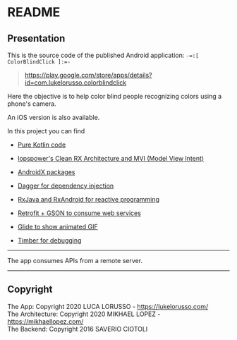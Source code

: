 # README #

## Presentation ##

This is the source code of the published Android application: `-=:[ ColorBlindClick ]:=-`  

> https://play.google.com/store/apps/details?id=com.lukelorusso.colorblindclick

Here the objective is to help color blind people recognizing colors using a phone's camera.

An iOS version is also available.

In this project you can find


* [Pure Kotlin code](https://kotlinlang.org/)

* [lopspower's Clean RX Architecture and MVI (Model View Intent)](https://github.com/lopspower/CleanRxArchitecture)

* [AndroidX packages](https://developer.android.com/jetpack/androidx)

* [Dagger for dependency injection](https://github.com/google/dagger)

* [RxJava and RxAndroid for reactive programming](https://github.com/ReactiveX/RxJava)

* [Retrofit + GSON to consume web services](https://square.github.io/retrofit/)

* [Glide to show animated GIF](https://github.com/bumptech/glide)

* [Timber for debugging](https://github.com/JakeWharton/timber)

- - -

The app consumes APIs from a remote server.

- - -

## Copyright ##

The App: Copyright 2020 LUCA LORUSSO - https://lukelorusso.com/  
The Architecture: Copyright 2020 MIKHAEL LOPEZ - https://mikhaellopez.com/  
The Backend: Copyright 2016 SAVERIO CIOTOLI  
